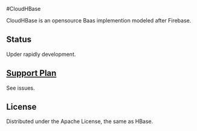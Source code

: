 #CloudHBase

CloudHBase is an opensource Baas implemention modeled after Firebase.

## Status

Upder rapidly development.

## [Support Plan][1]

See issues.

## License

Distributed under the Apache License, the same as HBase.


  [1]: https://github.com/haosdent/CloudBase/issues?labels=enhancement&page=1&state=open